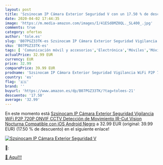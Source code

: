 ```yaml
---
layout: post
title: 'Szsinocam IP Cámara Exterior Seguridad V con un 17.50 % de descuento'
date: 2020-04-02 17:44:35
image: 'https://m.media-amazon.com/images/I/41ESd8MZ0QL._SL400_.jpg'
comments: true
category: ofertas
author: 'tole.es'
slug: 'B07PGZ33TK-es Szsinocam IP Cámara Exterior Seguridad Vigilancia WiFi P2P...'
sku: 'B07PGZ33TK-es'
tags: [ 'Comunicación móvil y accesorios','Electrónica','Móviles','Móviles y smartphones libres','Smartwatches','Tecnología para vestir','android', ]
actualPrice: 32.99 EUR
currency: EUR
price: 32.99
comparePrice: 39.99 EUR
prodname: 'Szsinocam IP Cámara Exterior Seguridad Vigilancia WiFi P2P 720P ONVIF CCTV  Detección de Movimiento  IR-Cut Vision Nocturna  Compatible con iOS  Android  Negro'
country: 'es'
flag: '🇪🇸'
brand: ''
buyurl: 'https://www.amazon.es/dp/B07PGZ33TK/?tag=tolees-21'
descuento: '17.50'
average: '32.99'
---
```


En este momento está [Szsinocam IP Cámara Exterior Seguridad Vigilancia WiFi P2P 720P ONVIF CCTV  Detección de Movimiento  IR-Cut Vision Nocturna  Compatible con iOS  Android  Negro](https://www.amazon.es/dp/B07PGZ33TK/?tag=tolees-21) a 32.99 EUR (original: 39.99 EUR) (17.50 %  de descuento) en el siguiente enlace!

[![Szsinocam IP Cámara Exterior Seguridad V](https://m.media-amazon.com/images/I/41ESd8MZ0QL._SL400_.jpg)](https://www.amazon.es/dp/B07PGZ33TK/?tag=tolees-21)

🔎:


[🛒 Aquí!!!](https://www.amazon.es/dp/B07PGZ33TK/?tag=tolees-21)
